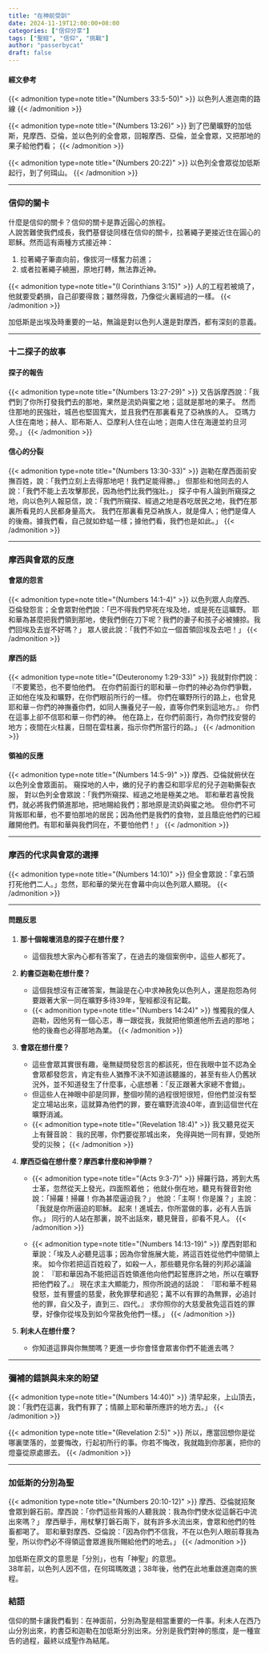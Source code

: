 ```yaml
---
title: "在神前受訓"
date: 2024-11-19T12:00:00+08:00
categories: ["信仰分享"]
tags: ["聖經", "信仰", "挑戰"]
author: "passerbycat"
draft: false
---
```


#### 經文參考

{{< admonition type=note title="(Numbers 33:5-50)" >}}
以色列人進迦南的路線
{{< /admonition >}}

{{< admonition type=note title="(Numbers 13:26)" >}}
到了巴蘭曠野的加低斯，見摩西、亞倫，並以色列的全會眾，回報摩西、亞倫，並全會眾，又把那地的果子給他們看；
{{< /admonition >}}

{{< admonition type=note title="(Numbers 20:22)" >}}
以色列全會眾從加低斯起行，到了何珥山。
{{< /admonition >}}

---

### 信仰的關卡

什麼是信仰的關卡？信仰的關卡是靠近圓心的旅程。  
人說苦難使我們成長，我們基督徒同樣在信仰的關卡，拉著繩子更接近住在圓心的耶穌。然而這有兩種方式接近神：
1. 拉著繩子筆直向前，像拔河一樣奮力前進；
2. 或者拉著繩子繞圈，原地打轉，無法靠近神。

{{< admonition type=note title="(I Corinthians 3:15)" >}}
人的工程若被燒了，他就要受虧損，自己卻要得救；雖然得救，乃像從火裏經過的一樣。
{{< /admonition >}}

加低斯是出埃及時重要的一站，無論是對以色列人還是對摩西，都有深刻的意義。

---

### 十二探子的故事

#### 探子的報告

{{< admonition type=note title="(Numbers 13:27-29)" >}}
又告訴摩西說：「我們到了你所打發我們去的那地，果然是流奶與蜜之地；這就是那地的果子。 然而住那地的民強壯，城邑也堅固寬大，並且我們在那裏看見了亞衲族的人。 亞瑪力人住在南地；赫人、耶布斯人、亞摩利人住在山地；迦南人住在海邊並約旦河旁。」
{{< /admonition >}}

#### 信心的分裂

{{< admonition type=note title="(Numbers 13:30-33)" >}}
迦勒在摩西面前安撫百姓，說：「我們立刻上去得那地吧！我們足能得勝。」 但那些和他同去的人說：「我們不能上去攻擊那民，因為他們比我們強壯。」 探子中有人論到所窺探之地，向以色列人報惡信，說：「我們所窺探、經過之地是吞吃居民之地，我們在那裏所看見的人民都身量高大。 我們在那裏看見亞衲族人，就是偉人；他們是偉人的後裔。據我們看，自己就如蚱蜢一樣；據他們看，我們也是如此。」
{{< /admonition >}}

---

### 摩西與會眾的反應

#### 會眾的怨言

{{< admonition type=note title="(Numbers 14:1-4)" >}}
以色列眾人向摩西、亞倫發怨言；全會眾對他們說：「巴不得我們早死在埃及地，或是死在這曠野。 耶和華為甚麼把我們領到那地，使我們倒在刀下呢？我們的妻子和孩子必被擄掠。我們回埃及去豈不好嗎？」 眾人彼此說：「我們不如立一個首領回埃及去吧！」
{{< /admonition >}}

#### 摩西的話

{{< admonition type=note title="(Deuteronomy 1:29-33)" >}}
我就對你們說：『不要驚恐，也不要怕他們。 在你們前面行的耶和華－你們的神必為你們爭戰，正如他在埃及和曠野，在你們眼前所行的一樣。 你們在曠野所行的路上，也曾見耶和華－你們的神撫養你們，如同人撫養兒子一般，直等你們來到這地方。』 你們在這事上卻不信耶和華－你們的神。 他在路上，在你們前面行，為你們找安營的地方；夜間在火柱裏，日間在雲柱裏，指示你們所當行的路。」
{{< /admonition >}}

#### 領袖的反應

{{< admonition type=note title="(Numbers 14:5-9)" >}}
摩西、亞倫就俯伏在以色列全會眾面前。 窺探地的人中，嫩的兒子約書亞和耶孚尼的兒子迦勒撕裂衣服， 對以色列全會眾說：「我們所窺探、經過之地是極美之地。 耶和華若喜悅我們，就必將我們領進那地，把地賜給我們；那地原是流奶與蜜之地。 但你們不可背叛耶和華，也不要怕那地的居民；因為他們是我們的食物，並且蔭庇他們的已經離開他們。有耶和華與我們同在，不要怕他們！」
{{< /admonition >}}

---

### 摩西的代求與會眾的選擇

{{< admonition type=note title="(Numbers 14:10)" >}}
但全會眾說：「拿石頭打死他們二人。」忽然，耶和華的榮光在會幕中向以色列眾人顯現。
{{< /admonition >}}

---

#### 問題反思

1. **那十個報壞消息的探子在想什麼？**
    - 這個我想大家內心都有答案了，在過去的幾個案例中，這些人都死了。

2. **約書亞迦勒在想什麼？**
    - 這個我想沒有正確答案，無論是在心中求神赦免以色列人，還是抱怨為何要跟著大家一同在曠野多待39年，聖經都沒有記載。
    - {{< admonition type=note title="(Numbers 14:24)" >}}
        惟獨我的僕人迦勒，因他另有一個心志，專一跟從我，我就把他領進他所去過的那地；他的後裔也必得那地為業。
      {{< /admonition >}}

3. **會眾在想什麼？**
    - 這些會眾其實很有趣，毫無疑問發怨言的都該死，但在我眼中並不認為全會眾都發怨言，肯定有些人猶豫不決不知道該聽誰的，甚至有些人仍舊狀況外，並不知道發生了什麼事，心底想著：「反正跟著大家總不會錯」。
    - 但這些人在神眼中卻是同罪，整個吵鬧的過程很短很短，但他們並沒有堅定立場站出來，這就算為他們的罪，要在曠野流浪40年，直到這個世代在曠野消滅。
    - {{< admonition type=note title="(Revelation 18:4)" >}}
        我又聽見從天上有聲音說： 我的民哪，你們要從那城出來， 免得與她一同有罪，受她所受的災殃；
      {{< /admonition >}}

4. **摩西亞倫在想什麼？摩西拿什麼和神爭辯？**
    - {{< admonition type=note title="(Acts 9:3-7)" >}}
        掃羅行路，將到大馬士革，忽然從天上發光，四面照着他； 他就仆倒在地，聽見有聲音對他說：「掃羅！掃羅！你為甚麼逼迫我？」 他說：「主啊！你是誰？」主說：「我就是你所逼迫的耶穌。 起來！進城去，你所當做的事，必有人告訴你。」 同行的人站在那裏，說不出話來，聽見聲音，卻看不見人。
      {{< /admonition >}}

    - {{< admonition type=note title="(Numbers 14:13-19)" >}}
        摩西對耶和華說：「埃及人必聽見這事；因為你曾施展大能，將這百姓從他們中間領上來。 如今你若把這百姓殺了，如殺一人，那些聽見你名聲的列邦必議論說： 『耶和華因為不能把這百姓領進他向他們起誓應許之地，所以在曠野把他們殺了。』 現在求主大顯能力，照你所說過的話說： 『耶和華不輕易發怒，並有豐盛的慈愛，赦免罪孽和過犯；萬不以有罪的為無罪，必追討他的罪，自父及子，直到三、四代。』 求你照你的大慈愛赦免這百姓的罪孽，好像你從埃及到如今常赦免他們一樣。」
      {{< /admonition >}}

5. **利未人在想什麼？**
    - 你知道這罪與你無關嗎？更進一步你會怪會眾害你們不能進去嗎？

---

### 彌補的錯誤與未來的盼望

{{< admonition type=note title="(Numbers 14:40)" >}}
清早起來，上山頂去，說：「我們在這裏，我們有罪了；情願上耶和華所應許的地方去。」
{{< /admonition >}}

{{< admonition type=note title="(Revelation 2:5)" >}}
所以，應當回想你是從哪裏墜落的，並要悔改，行起初所行的事。你若不悔改，我就臨到你那裏，把你的燈臺從原處挪去。
{{< /admonition >}}

---

### 加低斯的分別為聖

{{< admonition type=note title="(Numbers 20:10-12)" >}}
摩西、亞倫就招聚會眾到磐石前。摩西說：「你們這些背叛的人聽我說：我為你們使水從這磐石中流出來嗎？」 摩西舉手，用杖擊打磐石兩下，就有許多水流出來，會眾和他們的牲畜都喝了。 耶和華對摩西、亞倫說：「因為你們不信我，不在以色列人眼前尊我為聖，所以你們必不得領這會眾進我所賜給他們的地去。」
{{< /admonition >}}

加低斯在原文的意思是「分別」，也有「神聖」的意思。  
38年前，以色列人因不信，在何珥瑪敗退；38年後，他們在此地重啟進迦南的旅程。

### 結語

信仰的關卡讓我們看到：在神面前，分別為聖是相當重要的一件事。利未人在西乃山分別出來，約書亞和迦勒在加低斯分別出來。分別是我們對神的態度，是一種宣告的過程，最終以成聖作為結尾。

